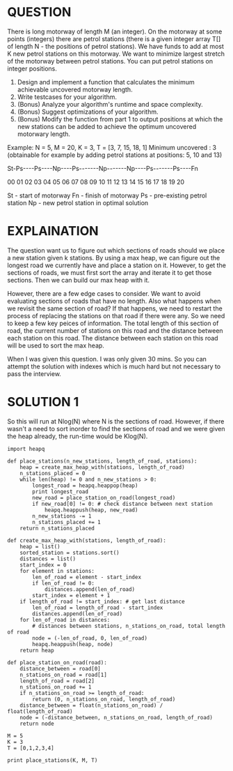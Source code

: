 # QUESTION
There is long motorway of length M (an integer). 
On the motorway at some points (integers) there are petrol stations (there is a given integer array T[] of length N - the positions of petrol stations). 
We have funds to add at most K new petrol stations on this motorway. 
We want to minimize largest stretch of the motorway between petrol stations.
You can put petrol stations on integer positions.

1. Design and implement a function that calculates the minimum achievable uncovered motorway length.
2. Write testcases for your algorithm.
3. (Bonus) Analyze your algorithm's runtime and space complexity.
4. (Bonus) Suggest optimizations of your algorithm.
5. (Bonus) Modify the function from part 1 to output positions at which the new stations can be added to
   achieve the optimum uncovered motorwary length.

Example: 
N = 5, M = 20, K = 3, T = [3, 7, 15, 18, 1] 
Minimum uncovered : 3 (obtainable for example by adding petrol stations at positions: 5, 10 and 13) 

St-Ps----Ps----Np----Ps-------Np-------Np----Ps-------Ps----Fn

00 01 02 03 04 05 06 07 08 09 10 11 12 13 14 15 16 17 18 19 20 

St - start of motorway
Fn - finish of motorway 
Ps - pre-existing petrol station 
Np - new petrol station in optimal solution

# EXPLAINATION
The question want us to figure out which sections of roads should we place a new station given k stations. By using a max heap, we can figure out the longest road we currently have and place a station on it. However, to get the sections of roads, we must first sort the array and iterate it to get those sections. Then we can build our max heap with it. 

However, there are a few edge cases to consider. We want to avoid evaluating sections of roads that have no length. Also what happens when we revisit the same section of road? If that happens, we need to restart the process of replacing the stations on that road if there were any. So we need to keep a few key peices of information. The total length of this section of road, the current number of stations on this road and the distance between each station on this road. The distance between each station on this road will be used to sort the max heap.

When I was given this question. I was only given 30 mins. So you can attempt the solution with indexes which is much hard but not necessary to pass the interview.

# SOLUTION 1
So this will run at Nlog(N) where N is the sections of road. However, if there wasn't a need to sort inorder to find the sections of road and we were given the heap already, the run-time would be Klog(N).
```
import heapq

def place_stations(n_new_stations, length_of_road, stations):
    heap = create_max_heap_with(stations, length_of_road)
    n_stations_placed = 0
    while len(heap) != 0 and n_new_stations > 0:
        longest_road = heapq.heappop(heap)
        print longest_road
        new_road = place_station_on_road(longest_road)
        if new_road[0] != 0: # check distance between next station
            heapq.heappush(heap, new_road)
        n_new_stations -= 1
        n_stations_placed += 1
    return n_stations_placed
    
def create_max_heap_with(stations, length_of_road):
    heap = list()
    sorted_station = stations.sort()
    distances = list()
    start_index = 0
    for element in stations:
        len_of_road = element - start_index
        if len_of_road != 0:
            distances.append(len_of_road)
        start_index = element + 1
    if length_of_road != start_index: # get last distance
        len_of_road = length_of_road - start_index
        distances.append(len_of_road)
    for len_of_road in distances:
        # distances between stations, n_stations_on_road, total length of road
        node = (-len_of_road, 0, len_of_road) 
        heapq.heappush(heap, node)
    return heap
    
def place_station_on_road(road):
    distance_between = road[0]
    n_stations_on_road = road[1]
    length_of_road = road[2]
    n_stations_on_road += 1
    if n_stations_on_road >= length_of_road:
        return (0, n_stations_on_road, length_of_road)
    distance_between = float(n_stations_on_road) / float(length_of_road)
    node = (-distance_between, n_stations_on_road, length_of_road)
    return node
    
M = 5
K = 3
T = [0,1,2,3,4]

print place_stations(K, M, T)
```
